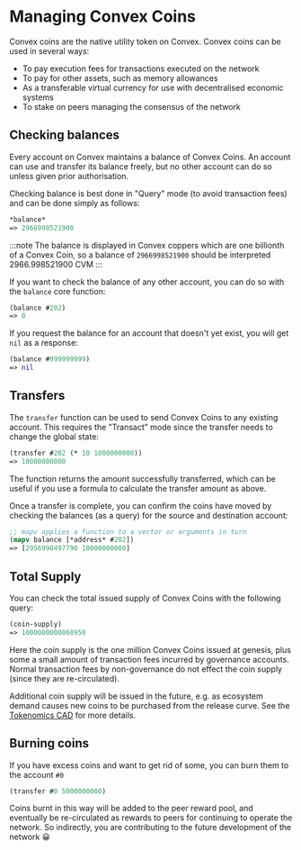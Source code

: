 # Managing Convex Coins

Convex coins are the native utility token on Convex. Convex coins can be used in several ways:
- To pay execution fees for transactions executed on the network
- To pay for other assets, such as memory allowances
- As a transferable virtual currency for use with decentralised economic systems
- To stake on peers managing the consensus of the network

## Checking balances

Every account on Convex maintains a balance of Convex Coins. An account can use and transfer its balance freely, but no other account can do so unless given prior authorisation.

Checking balance is best done in "Query" mode (to avoid transaction fees) and can be done simply as follows:

```clojure
*balance*
=> 2966998521900
```

:::note
The balance is displayed in Convex coppers which are one billionth of a Convex Coin, so a balance of `2966998521900` should be interpreted 2966.998521900 CVM
:::

If you want to check the balance of any other account, you can do so with the `balance` core function:

```clojure
(balance #202)
=> 0
```

If you request the balance for an account that doesn't yet exist, you will get `nil` as a response:

```clojure
(balance #999999999)
=> nil
```

## Transfers

The `transfer` function can be used to send Convex Coins to any existing account. This requires the "Transact" mode since the transfer needs to change the global state:

```clojure
(transfer #202 (* 10 1000000000))
=> 10000000000
```

The function returns the amount successfully transferred, which can be useful if you use a formula to calculate the transfer amount as above.

Once a transfer is complete, you can confirm the coins have moved by checking the balances (as a query) for the source and destination account:

```clojure
;; mapv applies a function to a vector or arguments in turn
(mapv balance [*address* #202]) 
=> [2956998497790 10000000000]
```

## Total Supply

You can check the total issued supply of Convex Coins with the following query:

```clojure
(coin-supply)
=> 1000000000060950
```

Here the coin supply is the one million Convex Coins issued at genesis, plus some a small amount of transaction fees incurred by governance accounts. Normal transaction fees by non-governance do not effect the coin supply (since they are re-circulated).

Additional coin supply will be issued in the future, e.g. as ecosystem demand causes new coins to be purchased from the release curve. See the [Tokenomics CAD](/docs/cad/020_tokenomics/README.md) for more details.

## Burning coins

If you have excess coins and want to get rid of some, you can burn them to the account `#0`

```clojure
(transfer #0 5000000000)
```

Coins burnt in this way will be added to the peer reward pool, and eventually be re-circulated as rewards to peers for continuing to operate the network. So indirectly, you are contributing to the future development of the network 😀

